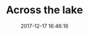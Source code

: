 ---
layout: post
title: 'Across the lake'
date: '2017-12-17 16:46:16'
last_modified_at: '2024-09-18 13:18:23'
category: "Arona"
tags:
  - Italy
  - Arona
  - lake
description: "The ferry from Arona to Angera at dusk, on a cold December day"
featImage: '20171218_lago_1999.webp'
featImageAlt: 'A ferry crosses the lake at dusk, the sky is pinkish and so is the lake'
featImageWidth: '1440'
featImageHeight: '963'
coffeeTable: false
---